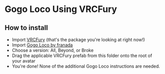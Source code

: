 Gogo Loco Using VRCFury
==

## How to install
* Import [VRCFury](https://vrcfury.com) (that's the package you're looking at right now!)
* Import [Gogo Loco by franada](https://franadavrc.gumroad.com/l/gogoloco)
* Choose a version: All, Beyond, or Broke
* Drag the applicable VRCFury prefab from this folder onto the root of your avatar
* You're done! None of the additional Gogo Loco instructions are needed.
